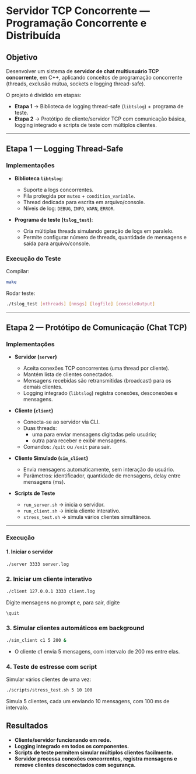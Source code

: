 # Servidor TCP Concorrente — Programação Concorrente e Distribuída

## Objetivo
Desenvolver um sistema de **servidor de chat multiusuário TCP concorrente**, em C++, aplicando conceitos de programação concorrente (threads, exclusão mútua, sockets e logging thread-safe).  

O projeto é dividido em etapas:  
- **Etapa 1** → Biblioteca de logging thread-safe (`libtslog`) + programa de teste.  
- **Etapa 2** → Protótipo de cliente/servidor TCP com comunicação básica, logging integrado e scripts de teste com múltiplos clientes.  

---

## Etapa 1 — Logging Thread-Safe

### Implementações
- **Biblioteca `libtslog`**:  
  - Suporte a logs concorrentes.  
  - Fila protegida por `mutex` + `condition_variable`.  
  - Thread dedicada para escrita em arquivo/console.  
  - Níveis de log: `DEBUG`, `INFO`, `WARN`, `ERROR`.  

- **Programa de teste (`tslog_test`)**:  
  - Cria múltiplas threads simulando geração de logs em paralelo.  
  - Permite configurar número de threads, quantidade de mensagens e saída para arquivo/console.  

### Execução do Teste
Compilar:
```bash
make
```
Rodar teste:
```bash
./tslog_test [nthreads] [nmsgs] [logfile] [consoleOutput]
```

---

## Etapa 2 — Protótipo de Comunicação (Chat TCP)

### Implementações
- **Servidor (`server`)**  
  - Aceita conexões TCP concorrentes (uma thread por cliente).  
  - Mantém lista de clientes conectados.  
  - Mensagens recebidas são retransmitidas (broadcast) para os demais clientes.  
  - Logging integrado (`libtslog`) registra conexões, desconexões e mensagens.  

- **Cliente (`client`)**  
  - Conecta-se ao servidor via CLI.  
  - Duas threads:  
    - uma para enviar mensagens digitadas pelo usuário;  
    - outra para receber e exibir mensagens.  
  - Comandos: `/quit` ou `/exit` para sair.  

- **Cliente Simulado (`sim_client`)**  
  - Envia mensagens automaticamente, sem interação do usuário.  
  - Parâmetros: identificador, quantidade de mensagens, delay entre mensagens (ms).  

- **Scripts de Teste**  
  - `run_server.sh` → inicia o servidor.  
  - `run_client.sh` → inicia cliente interativo.  
  - `stress_test.sh` → simula vários clientes simultâneos.  

---

### Execução

#### 1. Iniciar o servidor
```bash
./server 3333 server.log
```
### 2. Iniciar um cliente interativo
```bash
./client 127.0.0.1 3333 client.log
```
Digite mensagens no prompt e, para sair, digite
```bash
\quit
```
### 3. Simular clientes automáticos em background
```bash
./sim_client c1 5 200 &
```
- O cliente c1 envia 5 mensagens, com intervalo de 200 ms entre elas.
### 4. Teste de estresse com script
Simular vários clientes de uma vez:
```bash
./scripts/stress_test.sh 5 10 100
```
Simula 5 clientes, cada um enviando 10 mensagens, com 100 ms de intervalo.

## Resultados
- **Cliente/servidor funcionando em rede.**
- **Logging integrado em todos os componentes.**
- **Scripts de teste permitem simular múltiplos clientes facilmente.**
- **Servidor processa conexões concorrentes, registra mensagens e remove clientes desconectados com segurança.**
